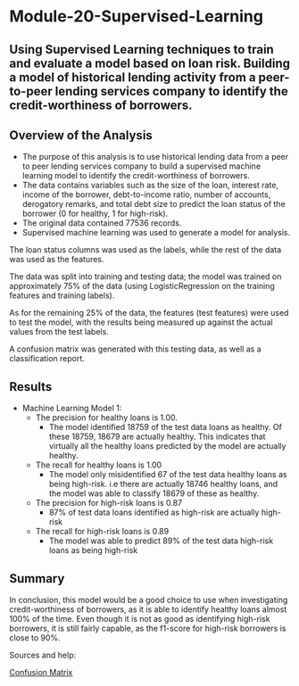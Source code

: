 # Module-20-Supervised-Learning

## Using Supervised Learning techniques to train and evaluate a model based on loan risk. Building a model of historical lending activity from a peer-to-peer lending services company to identify the credit-worthiness of borrowers.

## Overview of the Analysis

* The purpose of this analysis is to use historical lending data from a peer to peer lending services company to build a supervised machine learning model to identify the credit-worthiness of borrowers.
* The data contains variables such as the size of the loan, interest rate, income of the borrower, debt-to-income ratio, number of accounts, derogatory remarks, and total debt size to predict the loan status of the borrower (0 for healthy, 1 for high-risk).
* The original data contained 77536 records.
* Supervised machine learning was used to generate a model for analysis. 

The loan status columns was used as the labels, while the rest of the data was used as the features. 

The data was split into training and testing data; the model was trained on approximately 75% of the data (using LogisticRegression on the training features and training labels).

As for the remaining 25% of the data, the features (test features) were used to test the model, with the results being measured up against the actual values from the test labels.

A confusion matrix was generated with this testing data, as well as a classification report.

## Results

* Machine Learning Model 1:
  * The precision for healthy loans is 1.00.
    * The model identified 18759 of the test data loans as healthy. Of these 18759, 18679 are actually healthy. This indicates that virtually all the healthy loans predicted by the model are actually healthy.
  * The recall for healthy loans is 1.00
    * The model only misidentified 67 of the test data healthy loans as being high-risk. i.e there are actually 18746 healthy loans, and the model was able to classify 18679 of these as healthy.
  * The precision for high-risk loans is 0.87
    * 87% of test data loans identified as high-risk are actually high-risk 
  * The recall for high-risk loans is 0.89
    * The model was able to predict 89% of the test data high-risk loans as being high-risk

## Summary

In conclusion, this model would be a good choice to use when investigating credit-worthiness of borrowers, as it is able to identify healthy loans almost 100% of the time. Even though it is not as good as identifying high-risk borrowers, it is still fairly capable, as the f1-score for high-risk borrowers is close to 90%.

Sources and help:

[Confusion Matrix](https://www.datacamp.com/tutorial/what-is-a-confusion-matrix-in-machine-learning?dc_referrer=https%3A%2F%2Fwww.google.com%2F)
